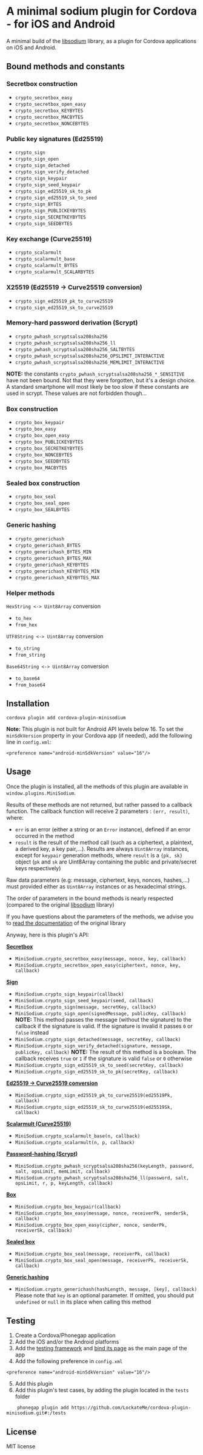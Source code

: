 # A minimal sodium plugin for Cordova - for iOS and Android

A minimal build of the [libsodium](https://github.com/jedisct1/libsodium.git) library, as a plugin for Cordova applications on iOS and Android.

## Bound methods and constants

### Secretbox construction
* `crypto_secretbox_easy`
* `crypto_secretbox_open_easy`
* `crypto_secretbox_KEYBYTES`
* `crypto_secretbox_MACBYTES`
* `crypto_secretbox_NONCEBYTES`

### Public key signatures (Ed25519)
* `crypto_sign`
* `crypto_sign_open`
* `crypto_sign_detached`
* `crypto_sign_verify_detached`
* `crypto_sign_keypair`
* `crypto_sign_seed_keypair`
* `crypto_sign_ed25519_sk_to_pk`
* `crypto_sign_ed25519_sk_to_seed`
* `crypto_sign_BYTES`
* `crypto_sign_PUBLICKEYBYTES`
* `crypto_sign_SECRETKEYBYTES`
* `crypto_sign_SEEDBYTES`

### Key exchange (Curve25519)

* `crypto_scalarmult`
* `crypto_scalarmult_base`
* `crypto_scalarmult_BYTES`
* `crypto_scalarmult_SCALARBYTES`

### X25519 (Ed25519 -> Curve25519 conversion)

* `crypto_sign_ed25519_pk_to_curve25519`
* `crypto_sign_ed25519_sk_to_curve25519`

### Memory-hard password derivation (Scrypt)

* `crypto_pwhash_scryptsalsa208sha256`
* `crypto_pwhash_scryptsalsa208sha256_ll`
* `crypto_pwhash_scryptsalsa208sha256_SALTBYTES`
* `crypto_pwhash_scryptsalsa208sha256_OPSLIMIT_INTERACTIVE`
* `crypto_pwhash_scryptsalsa208sha256_MEMLIMIT_INTERACTIVE`

__NOTE:__ the constants `crypto_pwhash_scryptsalsa208sha256_*_SENSITIVE` have not been bound. Not that they were forgotten, but it's a design choice. A standard smartphone will most likely be too slow if these constants are used in scrypt. These values are not forbidden though...

### Box construction

* `crypto_box_keypair`
* `crypto_box_easy`
* `crypto_box_open_easy`
* `crypto_box_PUBLICKEYBYTES`
* `crypto_box_SECRETKEYBYTES`
* `crypto_box_NONCEBYTES`
* `crypto_box_SEEDBYTES`
* `crypto_box_MACBYTES`

### Sealed box construction

* `crypto_box_seal`
* `crypto_box_seal_open`
* `crypto_box_SEALBYTES`

### Generic hashing

* `crypto_generichash`
* `crypto_generichash_BYTES`
* `crypto_generichash_BYTES_MIN`
* `crypto_generichash_BYTES_MAX`
* `crypto_generichash_KEYBYTES`
* `crypto_generichash_KEYBYTES_MIN`
* `crypto_generichash_KEYBYTES_MAX`

### Helper methods

`HexString <-> Uint8Array` conversion
* `to_hex`
* `from_hex`

`UTF8String <-> Uint8Array` conversion
* `to_string`
* `from_string`

`Base64String <-> Uint8Array` conversion
* `to_base64`
* `from_base64`

## Installation

	cordova plugin add cordova-plugin-minisodium

__Note:__ This plugin is not built for Android API levels below 16. To set the `minSdkVersion` property in your Cordova app (if needed), add the following line in `config.xml`:
```
<preference name="android-minSdkVersion" value="16"/>
```

## Usage

Once the plugin is installed, all the methods of this plugin are available in `window.plugins.MiniSodium`.

Results of these methods are not returned, but rather passed to a callback function. The callback function will receive 2 parameters : `(err, result)`, where:
* `err` is an error (either a string or an `Error` instance), defined if an error occurred in the method
* `result` is the result of the method call (such as a ciphertext, a plaintext, a derived key, a key pair,...). Results are always `Uint8Array` instances, except for `keypair` generation methods, where `result` is a `{pk, sk}` object (`pk` and `sk` are Uint8Array containing the public and private/secret keys respectively)

Raw data parameters (e.g: message, ciphertext, keys, nonces, hashes,...) must provided either as `Uint8Array` instances or as hexadecimal strings.

The order of parameters in the bound methods is nearly respected (compared to the original [libsodium](https://github.com/jedisct1/libsodium) library)

If you have questions about the parameters of the methods, we advise you to [read the documentation](https://download.libsodium.org/libsodium/content/) of the original library

Anyway, here is this plugin's API:

__[Secretbox](https://download.libsodium.org/libsodium/content/secret-key_cryptography/authenticated_encryption.html)__
* `MiniSodium.crypto_secretbox_easy(message, nonce, key, callback)`
* `MiniSodium.crypto_secretbox_open_easy(ciphertext, nonce, key, callback)`

__[Sign](https://download.libsodium.org/libsodium/content/public-key_cryptography/public-key_signatures.html)__
* `MiniSodium.crypto_sign_keypair(callback)`
* `MiniSodium.crypto_sign_seed_keypair(seed, callback)`
* `MiniSodium.crypto_sign(message, secretKey, callback)`
* `MiniSodium.crypto_sign_open(signedMessage, publicKey, callback)` __NOTE:__ This method passes the message (without the signature) to the callback if the signature is valid. If the signature is invalid it passes `0` or `false` instead
* `MiniSodium.crypto_sign_detached(message, secretKey, callback)`
* `MiniSodium.crypto_sign_verify_detached(signature, message, publicKey, callback)` __NOTE:__ The result of this method is a boolean. The callback receives `true` or `1` if the signature is valid `false` or `0` otherwise
* `MiniSodium.crypto_sign_ed25519_sk_to_seed(secretKey, callback)`
* `MiniSodium.crypto_sign_ed25519_sk_to_pk(secretKey, callback)`

__[Ed25519 -> Curve25519 conversion](https://download.libsodium.org/libsodium/content/advanced/ed25519-curve25519.html)__
* `MiniSodium.crypto_sign_ed25519_pk_to_curve25519(ed25519Pk, callback)`
* `MiniSodium.crypto_sign_ed25519_sk_to_curve25519(ed25519Sk, callback)`

__[Scalarmult (Curve25519)](https://download.libsodium.org/libsodium/content/advanced/scalar_multiplication.html)__
* `MiniSodium.crypto_scalarmult_base(n, callback)`
* `MiniSodium.crypto_scalarmult(n, p, callback)`

__[Password-hashing (Scrypt)](https://download.libsodium.org/libsodium/content/password_hashing/scrypt.html)__
* `MiniSodium.crypto_pwhash_scryptsalsa208sha256(keyLength, password, salt, opsLimit, memLimit, callback)`
* `MiniSodium.crypto_pwhash_scryptsalsa208sha256_ll(password, salt, opsLimit, r, p, keyLength, callback)`

__[Box](https://download.libsodium.org/libsodium/content/public-key_cryptography/authenticated_encryption.html)__
* `MiniSodium.crypto_box_keypair(callback)`
* `MiniSodium.crypto_box_easy(message, nonce, receiverPk, senderSk, callback)`
* `MiniSodium.crypto_box_open_easy(cipher, nonce, senderPk, receiverSk, callback)`

__[Sealed box](https://download.libsodium.org/libsodium/content/public-key_cryptography/sealed_boxes.html)__
* `MiniSodium.crypto_box_seal(message, receiverPk, callback)`
* `MiniSodium.crypto_box_seal_open(message, receiverPk, receiverSk, callback)`

__[Generic hashing](https://download.libsodium.org/libsodium/content/hashing/generic_hashing.html)__
* `MiniSodium.crypto_generichash(hashLength, message, [key], callback)` Please note that `key` is an optional parameter. If omitted, you should put `undefined` or `null` in its place when calling this method

## Testing

1. Create a Cordova/Phonegap application
2. Add the iOS and/or the Android platforms
3. Add the [testing framework](https://github.com/apache/cordova-plugin-test-framework) and [bind its page](https://github.com/apache/cordova-plugin-test-framework#running-plugin-tests) as the main page of the app
4. Add the following preference in `config.xml`
```
<preference name="android-minSdkVersion" value="16"/>
```
5. Add this plugin
6. Add this plugin's test cases, by adding the plugin located in the `tests` folder
```
	phonegap plugin add https://github.com/LockateMe/cordova-plugin-minisodium.git#:/tests
```

## License

MIT license
